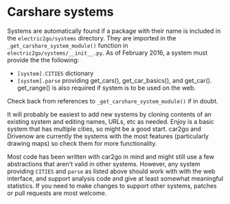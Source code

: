 Carshare systems
================

Systems are automatically found if a package with their name is included
in the `electric2go/systems` directory. They are imported in the
`_get_carshare_system_module()` function in `electric2go/systems/__init__.py`.
As of February 2016, a system must provide the the following:

- `[system].CITIES` dictionary
- `[system].parse` providing get_cars(), get_car_basics(), and get_car().
  get_range() is also required if system is to be used on the web.

Check back from references to `_get_carshare_system_module()` if in doubt.

It will probably be easiest to add new systems by cloning contents of
an existing system and editing names, URLs, etc as needed.
Enjoy is a basic system that has multiple cities, so might be a good start.
car2go and Drivenow are currently the systems with the most features
(particularly drawing maps) so check them for more functionality.

Most code has been written with car2go in mind and might still use a few 
abstractions that aren't valid in other systems. However, any system providing
`CITIES` and `parse` as listed above should work with with the web interface,
and support analysis code and give at least somewhat meaningful statistics.
If you need to make changes to support other systems,
patches or pull requests are most welcome.
